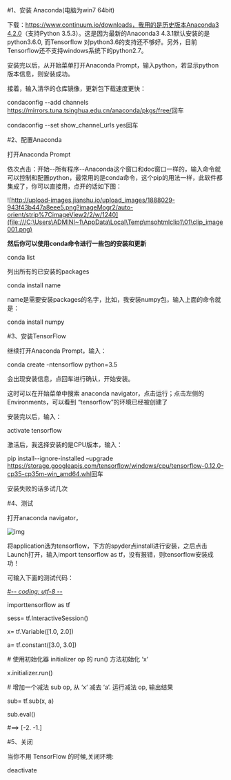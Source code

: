 #1、安装 Anaconda(电脑为win7 64bit)

下载：[https://www.continuum.io/downloads，我用的是历史版本Anaconda3 4.2.0](https://www.continuum.io/downloads，我用的是历史版本Anaconda3%204.2.0)（支持Python 3.5.3）。这是因为最新的Anaconda3 4.3.1默认安装的是python3.6.0, 而Tensorflow 对python3.6的支持还不够好。另外，目前Tensorflow还不支持windows系统下的python2.7。

安装完以后，从开始菜单打开Anaconda Prompt，输入python，若显示python版本信息，则安装成功。

接着，输入清华的仓库镜像，更新包下载速度更快：

condaconfig --add channels <https://mirrors.tuna.tsinghua.edu.cn/anaconda/pkgs/free/>回车

condaconfig --set show_channel_urls yes回车

#2、配置Anaconda

打开Anaconda Prompt

依次点击：开始--所有程序--Anaconda这个窗口和doc窗口一样的，输入命令就可以控制和配置python，最常用的是conda命令，这个pip的用法一样，此软件都集成了，你可以直接用，点开的话如下图：

![http://upload-images.jianshu.io/upload_images/1888029-943f43b447a8eee5.png?imageMogr2/auto-orient/strip%7CimageView2/2/w/1240](file:///C:\Users\ADMINI~1\AppData\Local\Temp\msohtmlclip1\01\clip_image001.png)

**然后你可以使用conda命令进行一些包的安装和更新**

conda list

列出所有的已安装的packages

conda install name

name是需要安装packages的名字，比如，我安装numpy包，输入上面的命令就是：

conda install numpy

 

#3、安装TensorFlow

继续打开Anaconda Prompt，输入：

conda create -ntensorflow python=3.5

会出现安装信息，点回车进行确认，开始安装。

这时可以在开始菜单中搜索 anaconda navigator，点击运行；点击左侧的 Environments，可以看到 “tensorflow”的环境已经被创建了

安装完以后，输入：

activate tensorflow

激活后，我选择安装的是CPU版本，输入：

pip install--ignore-installed –upgrade <https://storage.googleapis.com/tensorflow/windows/cpu/tensorflow-0.12.0-cp35-cp35m-win_amd64.whl>回车

安装失败的话多试几次

 

#4、测试

打开anaconda navigator，

![img](file:///C:\Users\ADMINI~1\AppData\Local\Temp\msohtmlclip1\01\clip_image003.jpg)

将application选为tensorflow，下方的spyder点install进行安装，之后点击Launch打开，输入import tensorflow as tf，没有报错，则tensorflow安装成功！

可输入下面的测试代码：

[#-*- coding: utf-8 -*-]()

importtensorflow as tf

sess= tf.InteractiveSession()

x= tf.Variable([1.0, 2.0])

a= tf.constant([3.0, 3.0])

\# 使用初始化器 initializer op 的 run() 方法初始化 ‘x‘ 

x.initializer.run()

 

\# 增加一个减法 sub op, 从 ‘x‘ 减去 ‘a‘. 运行减法 op, 输出结果 

sub= tf.sub(x, a)

sub.eval()

\#==> [-2. -1.]  

 

#5、关闭

当你不用 TensorFlow 的时候,关闭环境:

  deactivate